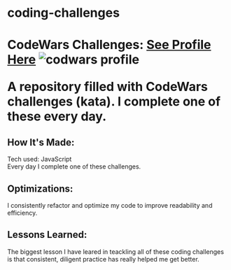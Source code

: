 # coding-challenges
<h1>CodeWars Challenges: <a href="https://www.codewars.com/users/Justinmemphis">See Profile Here</a>
  <img src="s3://www.justinmemphis.com/images/codwars-031523-top.jpg" alt="codwars profile">

A repository filled with CodeWars challenges (kata).  I complete one of these every day.
<h2>How It's Made:</h2>
Tech used: JavaScript<br />
Every day I complete one of these challenges.
<h2>Optimizations:</h2>
I consistently refactor and optimize my code to improve readability and efficiency.
<h2>Lessons Learned:</h2>
The biggest lesson I have leared in teackling all of these coding challenges is that consistent, diligent practice has really helped me get better.
